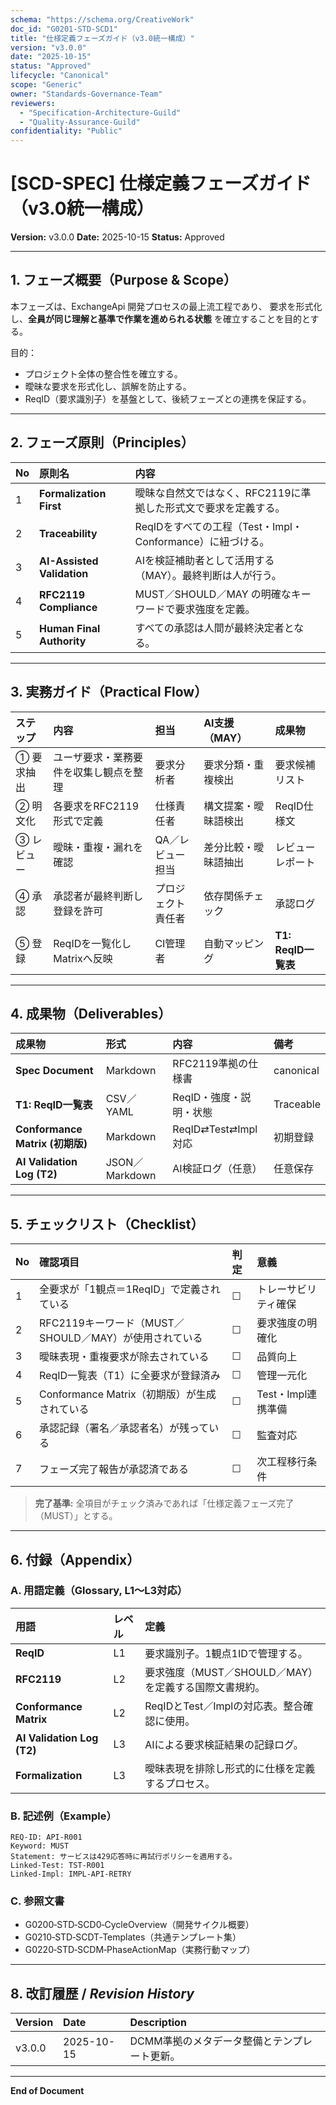```yaml
---
schema: "https://schema.org/CreativeWork"
doc_id: "G0201-STD-SCD1"
title: "仕様定義フェーズガイド（v3.0統一構成）"
version: "v3.0.0"
date: "2025-10-15"
status: "Approved"
lifecycle: "Canonical"
scope: "Generic"
owner: "Standards-Governance-Team"
reviewers:
  - "Specification-Architecture-Guild"
  - "Quality-Assurance-Guild"
confidentiality: "Public"
---
```


# [SCD-SPEC] 仕様定義フェーズガイド（v3.0統一構成）

**Version:** v3.0.0
**Date:** 2025-10-15
**Status:** Approved

---

## 1. フェーズ概要（Purpose & Scope）

本フェーズは、ExchangeApi 開発プロセスの最上流工程であり、
要求を形式化し、**全員が同じ理解と基準で作業を進められる状態** を確立することを目的とする。

目的：
- プロジェクト全体の整合性を確立する。
- 曖昧な要求を形式化し、誤解を防止する。
- ReqID（要求識別子）を基盤として、後続フェーズとの連携を保証する。

---

## 2. フェーズ原則（Principles）

| No | 原則名 | 内容 |
|:--|:--|:--|
| 1 | **Formalization First** | 曖昧な自然文ではなく、RFC2119に準拠した形式文で要求を定義する。 |
| 2 | **Traceability** | ReqIDをすべての工程（Test・Impl・Conformance）に紐づける。 |
| 3 | **AI-Assisted Validation** | AIを検証補助者として活用する（MAY）。最終判断は人が行う。 |
| 4 | **RFC2119 Compliance** | MUST／SHOULD／MAY の明確なキーワードで要求強度を定義。 |
| 5 | **Human Final Authority** | すべての承認は人間が最終決定者となる。 |

---

## 3. 実務ガイド（Practical Flow）

| ステップ | 内容 | 担当 | AI支援（MAY） | 成果物 |
|:--|:--|:--|:--|:--|
| ① 要求抽出 | ユーザ要求・業務要件を収集し観点を整理 | 要求分析者 | 要求分類・重複検出 | 要求候補リスト |
| ② 明文化 | 各要求をRFC2119形式で定義 | 仕様責任者 | 構文提案・曖昧語検出 | ReqID仕様文 |
| ③ レビュー | 曖昧・重複・漏れを確認 | QA／レビュー担当 | 差分比較・曖昧語抽出 | レビューレポート |
| ④ 承認 | 承認者が最終判断し登録を許可 | プロジェクト責任者 | 依存関係チェック | 承認ログ |
| ⑤ 登録 | ReqIDを一覧化しMatrixへ反映 | CI管理者 | 自動マッピング | **T1: ReqID一覧表** |

---

## 4. 成果物（Deliverables）

| 成果物 | 形式 | 内容 | 備考 |
|:--|:--|:--|:--|
| **Spec Document** | Markdown | RFC2119準拠の仕様書 | canonical |
| **T1: ReqID一覧表** | CSV／YAML | ReqID・強度・説明・状態 | Traceable |
| **Conformance Matrix (初期版)** | Markdown | ReqID⇄Test⇄Impl対応 | 初期登録 |
| **AI Validation Log (T2)** | JSON／Markdown | AI検証ログ（任意） | 任意保存 |

---

## 5. チェックリスト（Checklist）

| No | 確認項目 | 判定 | 意義 |
|:--|:--|:--|:--|
| 1 | 全要求が「1観点＝1ReqID」で定義されている | ☐ | トレーサビリティ確保 |
| 2 | RFC2119キーワード（MUST／SHOULD／MAY）が使用されている | ☐ | 要求強度の明確化 |
| 3 | 曖昧表現・重複要求が除去されている | ☐ | 品質向上 |
| 4 | ReqID一覧表（T1）に全要求が登録済み | ☐ | 管理一元化 |
| 5 | Conformance Matrix（初期版）が生成されている | ☐ | Test・Impl連携準備 |
| 6 | 承認記録（署名／承認者名）が残っている | ☐ | 監査対応 |
| 7 | フェーズ完了報告が承認済である | ☐ | 次工程移行条件 |

> **完了基準:** 全項目がチェック済みであれば「仕様定義フェーズ完了（MUST）」とする。

---

## 6. 付録（Appendix）

### A. 用語定義（Glossary, L1〜L3対応）
| 用語 | レベル | 定義 |
|:--|:--|:--|
| **ReqID** | L1 | 要求識別子。1観点1IDで管理する。 |
| **RFC2119** | L2 | 要求強度（MUST／SHOULD／MAY）を定義する国際文書規約。 |
| **Conformance Matrix** | L2 | ReqIDとTest／Implの対応表。整合確認に使用。 |
| **AI Validation Log (T2)** | L3 | AIによる要求検証結果の記録ログ。 |
| **Formalization** | L3 | 曖昧表現を排除し形式的に仕様を定義するプロセス。 |

### B. 記述例（Example）
```text
REQ-ID: API-R001
Keyword: MUST
Statement: サービスは429応答時に再試行ポリシーを適用する。
Linked-Test: TST-R001
Linked-Impl: IMPL-API-RETRY
```

### C. 参照文書
- G0200‑STD‑SCD0‑CycleOverview（開発サイクル概要）
- G0210‑STD‑SCDT‑Templates（共通テンプレート集）
- G0220‑STD‑SCDM‑PhaseActionMap（実務行動マップ）

---

## 8. 改訂履歴 / *Revision History*

| Version | Date | Description |
|:--|:--|:--|
| v3.0.0 | 2025-10-15 | DCMM準拠のメタデータ整備とテンプレート更新。 |

---

**End of Document**
